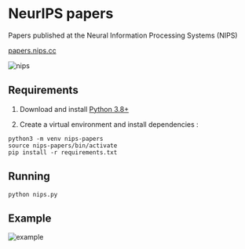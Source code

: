 # NeurIPS papers

Papers published at the Neural Information Processing Systems (NIPS)

[papers.nips.cc](http://papers.nips.cc/)

![nips](https://user-images.githubusercontent.com/18662067/90985024-a1c32f80-e596-11ea-8804-c3fcbfae2b2b.png)

## Requirements

1. Download and install [Python 3.8+](https://www.python.org/downloads/)

2. Create a virtual environment and install dependencies :
```
python3 -m venv nips-papers
source nips-papers/bin/activate
pip install -r requirements.txt
```
## Running

`python nips.py`

## Example 

![example](https://user-images.githubusercontent.com/18662067/91595498-4374c300-e981-11ea-94d2-cbccfb5572fd.png)


